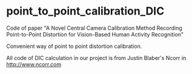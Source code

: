 # point_to_point_calibration_DIC

Code of paper "A Novel Central Camera Calibration Method Recording Point-to-Point Distortion for Vision-Based Human Activity Recognition"

Convenient way of point to point distortion calibration.

All code of DIC calculation in our project is from Justin Blaber's Ncorr in http://www.ncorr.com
